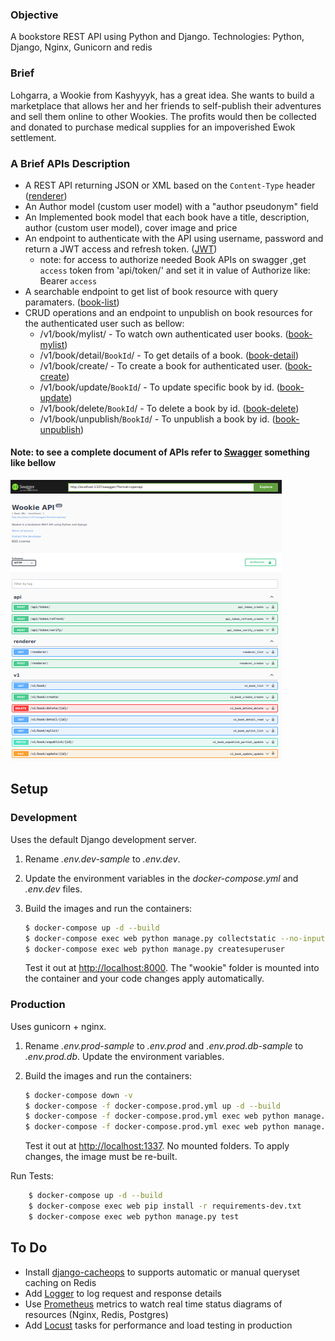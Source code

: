 ### Objective

A bookstore REST API using Python and Django.
Technologies: Python, Django, Nginx, Gunicorn and redis

### Brief

Lohgarra, a Wookie from Kashyyyk, has a great idea. She wants to build a marketplace that allows her and her friends to
self-publish their adventures and sell them online to other Wookies. The profits would then be collected and donated to purchase medical supplies for an impoverished Ewok settlement.

### A Brief APIs Description

-   A REST API returning JSON or XML based on the `Content-Type` header ([renderer](http://localhost:8000/renderer/))
-   An Author model (custom user model) with a "author pseudonym" field
-   An Implemented book model that each book have a title, description, author (custom user model), cover image and price
-   An endpoint to authenticate with the API using username, password and return a JWT access and refresh token. ([JWT](http://localhost:8000/api/token/))
    - note: for access to authorize needed Book APIs on swagger ,get `access` token from 'api/token/' and set it in value of Authorize like: Bearer `access` 
-   A searchable endpoint to get list of book resource with query paramaters. ([book-list](http://localhost:8000/v1/book/))
-   CRUD operations and an endpoint to unpublish on book resources for the authenticated user such as bellow:
    - /v1/book/mylist/ - To watch own authenticated user books. ([book-mylist](http://localhost:8000/v1/book/mylist/))
    - /v1/book/detail/`BookId`/ - To get details of a book. ([book-detail](http://localhost:8000/v1/book/detail/BookID))
    - /v1/book/create/ - To create a book for authenticated user. ([book-create](http://localhost:8000/v1/book/create/))
    - /v1/book/update/`BookId`/ - To update specific book by id. ([book-update](http://localhost:8000/v1/book/update/BookID/))
    - /v1/book/delete/`BookId`/ - To delete a book by id. ([book-delete](http://localhost:8000/v1/book/delete/BookID/))
    - /v1/book/unpublish/`BookId`/ - To unpublish a book by id. ([book-unpublish](http://localhost:8000/v1/book/unpublish/BookID/))
    
#### Note: to see a complete document of APIs refer to [Swagger](http://localhost:8000/swagger/) something like bellow
![img.png](document/images/swagger.png)

## Setup
### Development

Uses the default Django development server.

1. Rename *.env.dev-sample* to *.env.dev*.
1. Update the environment variables in the *docker-compose.yml* and *.env.dev* files.
1. Build the images and run the containers:

    ```sh
    $ docker-compose up -d --build
    $ docker-compose exec web python manage.py collectstatic --no-input --clear
    $ docker-compose exec web python manage.py createsuperuser
    ```

    Test it out at [http://localhost:8000](http://localhost:8000). The "wookie" folder is mounted into the container and your code changes apply automatically.
### Production

Uses gunicorn + nginx.

1. Rename *.env.prod-sample* to *.env.prod* and *.env.prod.db-sample* to *.env.prod.db*. Update the environment variables.
1. Build the images and run the containers:

    ```sh
    $ docker-compose down -v
    $ docker-compose -f docker-compose.prod.yml up -d --build
    $ docker-compose -f docker-compose.prod.yml exec web python manage.py migrate --noinput
    $ docker-compose -f docker-compose.prod.yml exec web python manage.py collectstatic --no-input --clear
    ```

    Test it out at [http://localhost:1337](http://localhost:1337). No mounted folders. To apply changes, the image must be re-built.

Run Tests:
```sh
    $ docker-compose up -d --build
    $ docker-compose exec web pip install -r requirements-dev.txt
    $ docker-compose exec web python manage.py test
```

## To Do
- Install [django-cacheops](https://pypi.org/project/django-cacheops/) to supports automatic or manual queryset caching on Redis
- Add [Logger](https://docs.djangoproject.com/en/4.1/topics/logging/) to log request and response details
- Use [Prometheus](https://prometheus.io/) metrics to watch real time status diagrams of resources (Nginx, Redis, Postgres)
- Add [Locust](https://locust.io/) tasks for performance and load testing in production 
